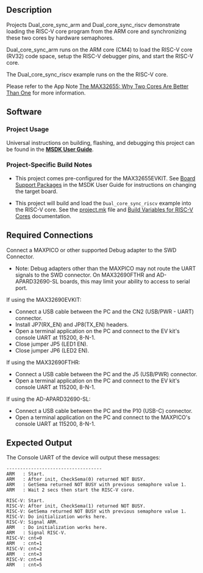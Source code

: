 ## Description

Projects Dual_core_sync_arm and Dual_core_sync_riscv demonstrate loading the RISC-V core program from the ARM core and synchronizing these two cores by hardware semaphores.

Dual_core_sync_arm runs on the ARM core (CM4) to load the RISC-V core (RV32) code space, setup the RISC-V debugger pins, and start the RISC-V core.

The Dual_core_sync_riscv example runs on the the RISC-V core.

Please refer to the App Note [The MAX32655: Why Two Cores Are Better Than One](https://www.maximintegrated.com/en/design/technical-documents/app-notes/7/7336.html) for more information.


## Software

### Project Usage

Universal instructions on building, flashing, and debugging this project can be found in the **[MSDK User Guide](https://analogdevicesinc.github.io/msdk/USERGUIDE/)**.

### Project-Specific Build Notes

* This project comes pre-configured for the MAX32655EVKIT. See [Board Support Packages](https://analogdevicesinc.github.io/msdk/USERGUIDE/#board-support-packages) in the MSDK User Guide for instructions on changing the target board.

* This project will build and load the `Dual_core_sync_riscv` example into the RISC-V core.  See the [project.mk](project.mk) file and [Build Variables for RISC-V Cores](https://analogdevicesinc.github.io/msdk//USERGUIDE/#build-variables-for-risc-v-cores) documentation.

## Required Connections

Connect a MAXPICO or other supported Debug adapter to the SWD Connector.
-   Note: Debug adapters other than the MAXPICO may not route the UART signals to the SWD connector. On MAX32690FTHR and AD-APARD32690-SL boards, this may limit your ability to access to serial port.

If using the MAX32690EVKIT:
-   Connect a USB cable between the PC and the CN2 (USB/PWR - UART) connector.
-   Install JP7(RX_EN) and JP8(TX_EN) headers.
-   Open a terminal application on the PC and connect to the EV kit's console UART at 115200, 8-N-1.
-   Close jumper JP5 (LED1 EN).
-   Close jumper JP6 (LED2 EN).

If using the MAX32690FTHR:
-   Connect a USB cable between the PC and the J5 (USB/PWR) connector.
-   Open a terminal application on the PC and connect to the EV kit's console UART at 115200, 8-N-1.

If using the AD-APARD32690-SL:
-   Connect a USB cable between the PC and the P10 (USB-C) connector.
-   Open a terminal application on the PC and connect to the MAXPICO's console UART at 115200, 8-N-1.

## Expected Output

The Console UART of the device will output these messages:

```
-----------------------------------
ARM   : Start.
ARM   : After init, CheckSema(0) returned NOT BUSY.
ARM   : GetSema returned NOT BUSY with previous semaphore value 1.
ARM   : Wait 2 secs then start the RISC-V core.

RISC-V: Start.
RISC-V: After init, CheckSema(1) returned NOT BUSY.
RISC-V: GetSema returned NOT BUSY with previous semaphore value 1.
RISC-V: Do initialization works here.
RISC-V: Signal ARM.
ARM   : Do initialization works here.
ARM   : Signal RISC-V.
RISC-V: cnt=0
ARM   : cnt=1
RISC-V: cnt=2
ARM   : cnt=3
RISC-V: cnt=4
ARM   : cnt=5
```
